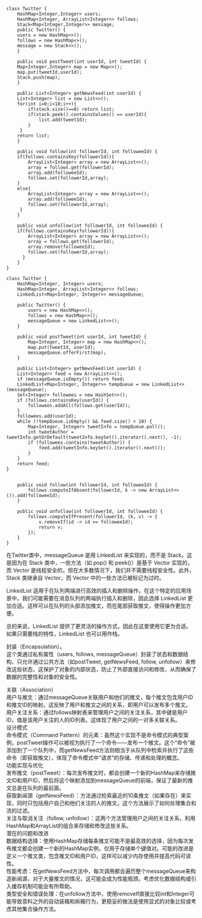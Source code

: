 ```code
class Twitter {
    HashMap<Integer,Integer> users;
    HashMap<Integer, ArrayList<Integer>> follows;
    Stack<Map<Integer,Integer>> message;
    public Twitter() {
    users = new HashMap<>();
    follows = new HashMap<>();
    message = new Stack<>();
    }
    
    public void postTweet(int userId, int tweetId) {
    Map<Integer,Integer> map = new Map<>();
    map.put(tweetId,userId);
    Stack.push(map);
    }
    
    public List<Integer> getNewsFeed(int userId) {
    List<Integer> list = new List<>();
    for(int i=0;i<10;i++){
        if(stack.size()==0) return list;
        if(stack.peek().containsValues() == userId){
            list.add(tweetId);
        }
     }
    return list;
    }
    
    public void follow(int followerId, int followeeId) {
    if(follows.containsKey(followerId)){
        ArrayList<Integer> array = new ArrayList<>();
        array = follows.get(followerId);
        array.add(followeeId);
        follows.set(followerId,array);
    }
    else{
        ArrayList<Integer> array = new ArrayList<>();
        array.add(followeeId);
        follows.set(followerId,array);
     }
    }
    
    public void unfollow(int followerId, int followeeId) {
    if(follows.containsKey(followerId)){
        ArrayList<Integer> array = new ArrayList<>();
        array = follows.get(followerId);
        array.remove(followeeId);
        follows.set(followerId,array);
      }
    }
}

```

```code
class Twitter {
    HashMap<Integer, Integer> users;
    HashMap<Integer, ArrayList<Integer>> follows;
    LinkedList<Map<Integer, Integer>> messageQueue;

    public Twitter() {
        users = new HashMap<>();
        follows = new HashMap<>();
        messageQueue = new LinkedList<>();
    }

    public void postTweet(int userId, int tweetId) {
        Map<Integer, Integer> map = new HashMap<>();
        map.put(tweetId, userId);
        messageQueue.offerFirst(map);
    }

    public List<Integer> getNewsFeed(int userId) {
    List<Integer> feed = new ArrayList<>();
    if (messageQueue.isEmpty()) return feed; 
    LinkedList<Map<Integer, Integer>> tempQueue = new LinkedList<>(messageQueue);
    Set<Integer> followees = new HashSet<>();
    if (follows.containsKey(userId)) {
        followees.addAll(follows.get(userId)); 
    }
    followees.add(userId); 
    while (!tempQueue.isEmpty() && feed.size() < 10) {
        Map<Integer, Integer> tweetInfo = tempQueue.poll();
        int tweetAuthor = tweetInfo.getOrDefault(tweetInfo.keySet().iterator().next(), -1);
        if (followees.contains(tweetAuthor)) {
            feed.add(tweetInfo.keySet().iterator().next());
        }
    }
    return feed;
}


    public void follow(int followerId, int followeeId) {
        follows.computeIfAbsent(followerId, k -> new ArrayList<>()).add(followeeId);
    }

    public void unfollow(int followerId, int followeeId) {
        follows.computeIfPresent(followerId, (k, v) -> {
            v.removeIf(id -> id == followeeId);
            return v;
        });
    }
}
```
在Twitter类中，messageQueue 是用 LinkedList 来实现的，而不是 Stack。这是因为在 Stack 类中，一些方法（如 pop() 和 peek()）是基于 Vector 实现的，而 Vector 是线程安全的，但在大多数情况下，我们并不需要线程安全性。此外，Stack 类继承自 Vector，而 Vector 中的一些方法已被标记为过时。          

LinkedList 适用于在队列两端进行高效的插入和删除操作。在这个特定的应用场景中，我们可能需要在消息队列的两端执行插入和删除，因此选择 LinkedList 更加合适。这样可以在队列的头部添加推文，而在尾部获取推文，使得操作更加方便。        

总的来说，LinkedList 提供了更灵活的操作方式，因此在这里使用它更为合适。如果只需要栈的特性，LinkedList 也可以用作栈。      

封装（Encapsulation）。   
这个类通过私有属性（users, follows, messageQueue）封装了状态和数据结构，只允许通过公共方法（如postTweet, getNewsFeed, follow, unfollow）来修改这些状态，这保护了对象的内部状态，防止了外部直接访问和修改，从而确保了数据的完整性和对象的安全性。

关联（Association）     
用户与推文：通过messageQueue关联用户和他们的推文，每个推文包含用户ID和推文ID的映射。这反映了用户和推文之间的关系，即用户可以发布多个推文。    
用户关注关系：通过follows映射表来管理用户之间的关注关系，其中键是用户ID，值是该用户关注的人的ID列表。这体现了用户之间的一对多关联关系。   
设计模式     
命令模式（Command Pattern）的元素：虽然这个实现不是命令模式的典型案例，postTweet操作可以被视为执行了一个命令——发布一个推文。这个“命令”被添加到了一个队列中，而getNewsFeed方法则相当于从队列中检索并执行了这些命令（即获取推文），体现了命令模式中“请求”的存储、传递和处理的概念。      
功能实现与优化     
发布推文（postTweet）：每次发布推文时，都会创建一个新的HashMap来存储推文ID和用户ID，然后将这个映射添加到messageQueue的前端，保证了最新的推文总是在队列的最前面。     
获取新闻源（getNewsFeed）：方法通过检索最近的10条推文（如果存在）来实现，同时只包括用户自己和他们关注的人的推文。这个方法展示了如何处理集合和流的过滤。    
关注与取消关注（follow, unfollow）：这两个方法管理用户之间的关注关系，利用HashMap和ArrayList的组合来存储和修改这些关系。    
潜在的问题和改进     
数据结构选择：使用HashMap存储每条推文可能不是最高效的选择，因为每次发布推文都会创建一个新的HashMap实例，仅用于存储单个键值对。可能的改进是定义一个推文类，包含推文ID和用户ID，这样可以减少内存使用并提高代码可读性。      
性能考虑：在getNewsFeed方法中，每次调用都会遍历整个messageQueue来构造新闻源，对于大量推文的情况，这可能会成为性能瓶颈。考虑优化数据结构或引入缓存机制可能会有所帮助。    
类型安全和错误处理：在unfollow方法中，使用removeIf直接比较int和Integer可能导致意料之外的自动装箱和拆箱行为，更稳妥的做法是使用显式的对象比较或考虑其他集合操作方法。    
